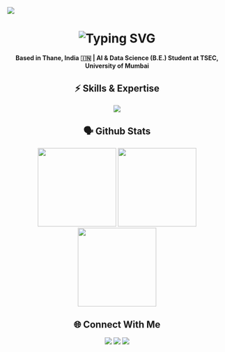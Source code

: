 ![](https://komarev.com/ghpvc/?username=rakheOmar)

<!-- Typing SVG Header -->
<h1 align="center">
  <img src="https://readme-typing-svg.herokuapp.com?font=Fira+Code&size=28&duration=3000&pause=1000&color=00FFB3&center=true&vCenter=true&width=900&height=80&lines=Hi+there!+I'm+Omar+Rakhe+%F0%9F%91%8B;AI+%26+Data+Science+Student;Full-Stack+%7C+ML+%7C+AI+Engineer;" alt="Typing SVG">
</h1>

<p align="center">
  <strong>Based in Thane, India 🇮🇳 | AI & Data Science (B.E.) Student at TSEC, University of Mumbai</strong>
</p>

<h2 align="center">⚡ Skills & Expertise</h2>
<p align="center">
  <a href="#"><img src="https://skillicons.dev/icons?i=python,c,java,javascript,html,css,react,nodejs,express,tailwind,mongodb,mysql,git,github,fastapi,flask,vscode,docker,postman,anaconda&perline=10" /></a>
</p>


<h2 align="center"><b>🗣️ Github Stats</b></h2>
<div align="center">
  <img height="180em" src="https://github-profile-summary-cards.vercel.app/api/cards/profile-details?username=rakheOmar&theme=dark" />
  <img height="180em" src="https://github-profile-summary-cards.vercel.app/api/cards/most-commit-language?username=rakheOmar&theme=dark" />
  <img height="180em" src="https://github-readme-stats.vercel.app/api?username=rakheOmar&theme=dark&border_color=303030&border_radius=4" />
</div>

<h2 align="center">🌐 Connect With Me</h2>
<p align="center">
  <a href="mailto:rakheomar@outlook.com"><img src="https://img.shields.io/badge/Email-rakheomar%40outlook.com-red?style=for-the-badge&logo=gmail&logoColor=white" /></a>
  <a href="https://github.com/rakheOmar"><img src="https://img.shields.io/badge/GitHub-rakheOmar-181717?style=for-the-badge&logo=github&logoColor=white" /></a>
  <a href="https://linkedin.com/in/rakheomar"><img src="https://img.shields.io/badge/LinkedIn-Omar%20Rakhe-0077B5?style=for-the-badge&logo=linkedin&logoColor=white" /></a>
</p>
